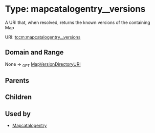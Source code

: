 
# Type: mapcatalogentry__versions


A URI that, when resolved, returns the known versions of the containing Map

URI: [tccm:mapcatalogentry__versions](https://hotecosystem.org/tccm/mapcatalogentry__versions)


## Domain and Range

None ->  <sub>OPT</sub> [MapVersionDirectoryURI](types/MapVersionDirectoryURI.md)

## Parents


## Children


## Used by

 * [Mapcatalogentry](Mapcatalogentry.md)
